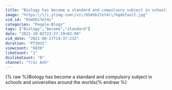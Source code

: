 ```yaml
---
title: "Biology has become a standard and compulsory subject in schools and universities around the worlds"
image: "https:\/\/i.ytimg.com\/vi\/6SmVb17et4c\/hqdefault.jpg"
vid_id: "6SmVb17et4c"
categories: "People-Blogs"
tags: ["Biology","become","standard"]
date: "2021-10-02T23:27:19+03:00"
vid_date: "2021-08-17T14:37:23Z"
duration: "PT1H1S"
viewcount: "6830"
likeCount: "1"
dislikeCount: "0"
channel: "Trúc Anh"
---
```

{% raw %}Biology has become a standard and compulsory subject in schools and universities around the worlds{% endraw %}
